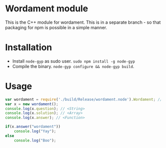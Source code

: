 # Wordament module

This is the C++ module for wordament.
This is in a separate branch - so that packaging for npm is possible in a simple manner.

# Installation

+ Install `node-gyp` as sudo user. `sudo npm install -g node-gyp`
+ Compile the binary. `node-gyp configure && node-gyp build`.

# Usage

```javascript
var wordament = require('./build/Release/wordament.node').Wordament; //require("wordament").Wordament; //if using via npm
var x = new wordament();
console.log(x.question); // <String>
console.log(x.solution); // <Array>
console.log(x.answer); // <Function>

if(x.answer("wordament"))
    console.log("Yay");
else
    console.log("Boo");
```




